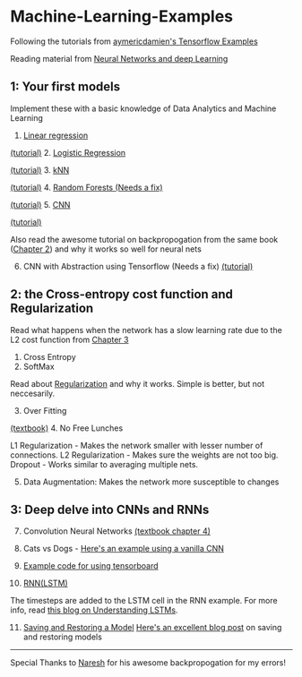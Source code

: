 # Machine-Learning-Examples
Following the tutorials from [aymericdamien's Tensorflow Examples](https://github.com/aymericdamien/TensorFlow-Examples)

Reading material from [Neural Networks and deep Learning](http://neuralnetworksanddeeplearning.com/)

## 1: Your first models

Implement these with a basic knowledge of Data Analytics and Machine Learning

1. [Linear regression](https://github.com/abhinuvpitale/Machine-Learning-Examples/blob/master/linearRegression.py) 

[(tutorial)](https://github.com/aymericdamien/TensorFlow-Examples/blob/master/notebooks/2_BasicModels/linear_regression.ipynb)
2. [Logistic Regression](https://github.com/abhinuvpitale/Machine-Learning-Examples/blob/master/logisticRegression.py)

[(tutorial)](https://github.com/aymericdamien/TensorFlow-Examples/blob/master/notebooks/2_BasicModels/logistic_regression.ipynb)
3. [kNN](https://github.com/abhinuvpitale/Machine-Learning-Examples/blob/master/kNN.py)

[(tutorial)](https://github.com/aymericdamien/TensorFlow-Examples/blob/master/notebooks/2_BasicModels/nearest_neighbor.ipynb)
4. [Random Forests (Needs a fix)](https://github.com/abhinuvpitale/Machine-Learning-Examples/blob/master/randomForest.py)

[(tutorial)](https://github.com/aymericdamien/TensorFlow-Examples/blob/master/notebooks/2_BasicModels/random_forest.ipynb)
5. [CNN](https://github.com/abhinuvpitale/Machine-Learning-Examples/blob/master/rawCNN.py)

[(tutorial)](https://github.com/aymericdamien/TensorFlow-Examples/blob/master/notebooks/3_NeuralNetworks/convolutional_network_raw.ipynb)

Also read the awesome tutorial on backpropogation from the same book ([Chapter 2](http://neuralnetworksanddeeplearning.com/chap2.html)) and why it works so well for neural nets

6. CNN with Abstraction using Tensorflow (Needs a fix) [(tutorial)](https://github.com/aymericdamien/TensorFlow-Examples/blob/master/notebooks/3_NeuralNetworks/convolutional_network.ipynb)

## 2: the Cross-entropy cost function and Regularization

Read what happens when the network has a slow learning rate due to the L2 cost function from [Chapter 3](http://neuralnetworksanddeeplearning.com/chap3.html)

1. Cross Entropy
2. SoftMax

Read about [Regularization](http://neuralnetworksanddeeplearning.com/chap3.html#regularization) and why it works. Simple is better, but not neccesarily.

3. Over Fitting 

[(textbook)](http://neuralnetworksanddeeplearning.com/chap3.html#overfitting_and_regularization)
4. No Free Lunches

L1 Regularization - Makes the network smaller with lesser number of connections.
L2 Regularization - Makes sure the weights are not too big.
Dropout - Works similar to averaging multiple nets.

5. Data Augmentation: Makes the network more susceptible to changes

## 3: Deep delve into CNNs and RNNs

7. Convolution Neural Networks [(textbook chapter 4)](http://neuralnetworksanddeeplearning.com/chap4.html)

8. Cats vs Dogs - [Here's an example using a vanilla CNN](https://github.com/abhinuvpitale/Machine-Learning-Examples/tree/master/catsVsDogs)

9. [Example code for using tensorboard](https://github.com/abhinuvpitale/Machine-Learning-Examples/tree/master/Tensorboard%20working)

10. [RNN(LSTM)](https://github.com/abhinuvpitale/Machine-Learning-Examples/blob/master/rnn.py) 

The timesteps are added to the LSTM cell in the RNN example. For more info, read [this blog on Understanding LSTMs](http://colah.github.io/posts/2015-08-Understanding-LSTMs/).

11. [Saving and Restoring a Model](https://github.com/abhinuvpitale/Machine-Learning-Examples/blob/master/saveModel.py)
[Here's an excellent blog post](http://cv-tricks.com/tensorflow-tutorial/save-restore-tensorflow-models-quick-complete-tutorial/) on saving and restoring models 

-----------------------------------------------------------------------------------------------------------------------------------------

Special Thanks to [Naresh](https://naresh1318.github.io/) for his awesome backpropogation for my errors!
